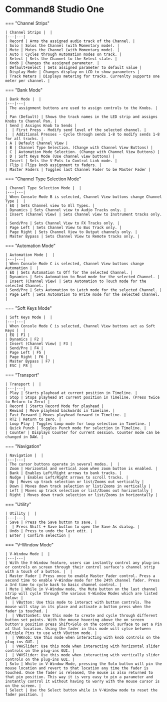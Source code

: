# Command8 Studio One

=== "Channel Strips"

    | Channel Strips |  |
    |---|---|
    | Record | Arms the assigned audio track of the Channel. |
    | Solo | Solos the Channel (with Momentary mode). |
    | Mute | Mutes the Channel (with Momentary mode). |
    | Auto | Cycles through Automation modes on track. |
    | Select | Sets the Channel to the Select state. |
    | Knob | Changes the assigned parameter. |
    | Default+Select | Sets assigned parameter to default value |
    | Display Mode | Changes display on LCD to show parameters |
    | Track Meters | Displays metering for tracks. Currenlty supports one meter per channel. |

=== "Bank Mode"

    | Bank Mode |  |
    |---|---|
    | The assignment buttons are used to assign controls to the Knobs. |  |
    | Pan (Default) | Shows the track names in the LED strip and assigns Knobs to Channel Pan. |
    | Send | Assigns Knob to Sends |
    |  | First Press - Modify send level of the selected channel. |
    |  | Additional Presses - Cycle through sends 1-8 to modify sends 1-8 for all tracks. |
    | A | Default Channel View |
    | B | Channel Type Selection. (Change with Channel View Buttons) |
    | C | Automation Mode Selection. (Change with Channel View Buttons) |
    | D | Soft Keys Mode (Use channel view buttons) |
    | Insert | Sets the V-Pots to Control Link mode. |
    | Flip | Flips knob assignment to faders. |
    | Master Faders | Toggles last Channel Fader to be Master Fader |

=== "Channel Type Selection Mode"

    | Channel Type Selection Mode |  |
    |---|---|
    | When Console Mode B is selected, Channel View buttons change Channel Type |  |
    | EQ | Sets Channel view to All Types. |
    | Dynamics | Sets Channel view to Audio Tracks only. |
    | Insert (Channel View) | Sets Channel view to Instrument tracks only. |
    | Send/Pre | Sets Channel View to FX Tracks only. |
    | Page Left | Sets Channel View to Bus Track only. |
    | Page Right | Sets Channel View to Output channels only. |
    | Master Bypass | Sets Channel View to Remote tracks only. |

=== "Automation Mode"

    | Automation Mode |  |
    |---|---|
    | When Console Mode C is selected, Channel View buttons change Automation |  |
    | EQ | Sets Automation to Off for the selected Channel. |
    | Dynamics | Sets Automation to Read mode for the selected Channel. |
    | Insert (Channel View) | Sets Automation to Touch mode for the selected Channel. |
    | Send/Pre | Sets Automation to Latch mode for the selected Channel. |
    | Page Left | Sets Automation to Write mode for the selected Channel. |

=== "Soft Keys Mode"

    | Soft Keys Mode |  |
    |---|---|
    | When Console Mode C is selected, Channel View buttons act as Soft Keys |  |
    | EQ | F1 |
    | Dynamics | F2 |
    | Insert (Channel View) | F3 |
    | Send/Pre | F4 |
    | Page Left | F5 |
    | Page Right | F6 |
    | Master Bypass | F7 |
    | ESC | F8 |

=== "Transport"

    | Transport |  |
    |---|---|
    | Play | Starts playhead at current position in Timeline. |
    | Stop | Stops playhead at current position in Timeline. (Press twice to Return to Zero) |
    | Record | Starts Record Mode for playhead |
    | Rewind | Move playhead backwards in Timeline. |
    | Fast Forward | Moves playhead forward in Timeline. |
    | RTZ | Return to zero. |
    | Loop Play | Toggles Loop mode for loop selection in Timeline. |
    | Quick Punch | Toggles Punch mode for selection in Timeline. |
    | Counter | Displays Counter for current session. Counter mode can be changed in DAW. |

=== "Navigation"

    | Navigation |  |
    |---|---|
    | The cursor buttons operate in several modes. |  |
    | Zoom | Horizontal and vertical zoom when zoom button is enabled. |
    | Bank | Enables Left/Right arrows to bank tracks. |
    | Nudge | Enables Left/Right arrows to scroll tracks. |
    | Up | Moves up track selection or list/Zooms out vertically |
    | Down | Moves down track selection or list/Zooms in vertically |
    | Left | Moves up track selection or list/Zooms out horizontally |
    | Right | Moves down track selection or list/Zooms in horizontally |

=== "Utility"

    | Utility |  |
    |---|---|
    | Save | Press the Save button to save. |
    |  | Press Shift + Save button to open the Save As dialog. |
    | Undo | Press to undo the last edit. |
    | Enter | Confirm selection |

=== "V-Window Mode"

    | V-Window Mode |  |
    |---|---|
    | With the V-Window feature, users can instantly control any plug-ins or controls on screen through their control surface's channel strip with a touch of a button. |  |
    | Master Fader | Press once to enable Master Fader control. Press a second time to enable V-Window mode for the 24th channel fader. Press a 3rd time to cycle back to basic channel control. |
    | Mute | While in V-Window mode, the Mute button on the last channel strip will cycle through the various V-Window Modes which are listed below: |
    |  | VButton: Use this mode to interact with button controls. The mouse will stay in its place and activate a button press when the fader is touched. |
    |  | VButtonSet: Use this mode to create and cycle through different button set points. With the mouse hovering above the on screen button's position press Shift+Solo on the control surface to set a Pin at that location. Using the fader in this mode will cylce between multiple Pins to use with VButton mode. |
    |  | VWKnob: Use this mode when interacting with knob controls on the plug-ins GUI. |
    |  | VWHSlider: Use this mode when interacting with horizontal slider controls on the plug-ins GUI. |
    |  | VWVSlider: Use this mode when interacting with vertically slider controls on the plug-ins GUI. |
    | Solo | While in V-Window Mode, pressing the Solo button will pin the mouse location and revert to that location any time the fader is touched. Once the fader is released, the mouse is also returned to that pin position. This way it is very easy to pin a parameter and instantly control it without having to worry with the mouse cursor is on the screen. |
    | Select | Use the Select button while in V-Window mode to reset the fader position. |
